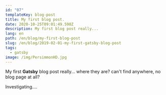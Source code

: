 ```yaml
---
id: "07"
templateKey: blog-post
title: My first blog post.
date: 2020-10-25T09:01:49.598Z
description: My first blog post really...
lang: en
path: /en/blog/my-first-blog-post
slug: /en/blog/2019-02-01-my-first-gatsby-blog-post
tags:
  - gatsby
image: /img/PersimmonHD.jpg
---
```

My first **Gatsby** blog post really... where they are? can't find anywhere, no blog page at all?

Investigating....
